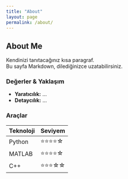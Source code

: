 ```yaml
---
title: "About"
layout: page
permalink: /about/
---
```


## About Me

Kendinizi tanıtacağınız kısa paragraf.  
Bu sayfa Markdown, dilediğinizce uzatabilirsiniz.

### Değerler & Yaklaşım
- **Yaratıcılık:** ...
- **Detaycılık:** ...

### Araçlar
| Teknoloji | Seviyem |
|-----------|---------|
| Python    | ⭐⭐⭐⭐☆ |
| MATLAB    | ⭐⭐⭐⭐☆ |
| C++       | ⭐⭐⭐☆☆ |